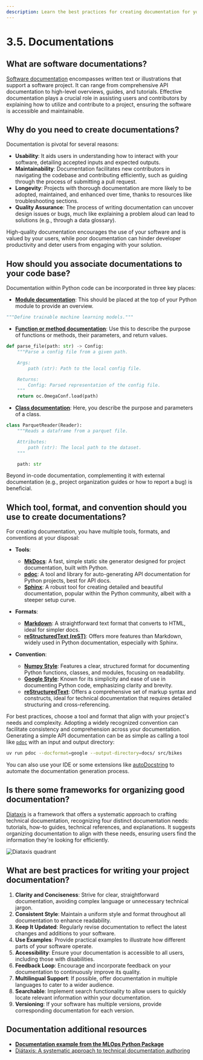 ```yaml
---
description: Learn the best practices for creating documentation for your MLOps projects, ensuring code understandability, maintainability, and ease of collaboration.
---
```


# 3.5. Documentations

## What are software documentations?

[Software documentation](https://en.wikipedia.org/wiki/Software_documentation) encompasses written text or illustrations that support a software project. It can range from comprehensive API documentation to high-level overviews, guides, and tutorials. Effective documentation plays a crucial role in assisting users and contributors by explaining how to utilize and contribute to a project, ensuring the software is accessible and maintainable.

## Why do you need to create documentations?

Documentation is pivotal for several reasons:

- **Usability**: It aids users in understanding how to interact with your software, detailing accepted inputs and expected outputs.
- **Maintainability**: Documentation facilitates new contributors in navigating the codebase and contributing efficiently, such as guiding through the process of submitting a pull request.
- **Longevity**: Projects with thorough documentation are more likely to be adopted, maintained, and enhanced over time, thanks to resources like troubleshooting sections.
- **Quality Assurance**: The process of writing documentation can uncover design issues or bugs, much like explaining a problem aloud can lead to solutions (e.g., through a data glossary).

High-quality documentation encourages the use of your software and is valued by your users, while poor documentation can hinder developer productivity and deter users from engaging with your solution.

## How should you associate documentations to your code base?

Documentation within Python code can be incorporated in three key places:

- **[Module documentation](https://peps.python.org/pep-0257/)**: This should be placed at the top of your Python module to provide an overview.

```python
"""Define trainable machine learning models."""
```

- **[Function or method documentation](https://peps.python.org/pep-0257/)**: Use this to describe the purpose of functions or methods, their parameters, and return values.

```python
def parse_file(path: str) -> Config:
    """Parse a config file from a given path.

    Args:
        path (str): Path to the local config file.

    Returns:
        Config: Parsed representation of the config file.
    """
    return oc.OmegaConf.load(path)
```

- **[Class documentation](https://peps.python.org/pep-0257/)**: Here, you describe the purpose and parameters of a class.

```python
class ParquetReader(Reader):
    """Reads a dataframe from a parquet file.

    Attributes:
        path (str): The local path to the dataset.
    """

    path: str
```

Beyond in-code documentation, complementing it with external documentation (e.g., project organization guides or how to report a bug) is beneficial.

## Which tool, format, and convention should you use to create documentations?

For creating documentation, you have multiple tools, formats, and conventions at your disposal:

- **Tools**:
  - **[MkDocs](https://www.mkdocs.org/)**: A fast, simple static site generator designed for project documentation, built with Python.
  - **[pdoc](https://pdoc.dev/)**: A tool and library for auto-generating API documentation for Python projects, best for API docs.
  - **[Sphinx](https://www.sphinx-doc.org/en/master/)**: A robust tool for creating detailed and beautiful documentation, popular within the Python community, albeit with a steeper setup curve.

- **Formats**:
  - **[Markdown](https://www.markdownguide.org/)**: A straightforward text format that converts to HTML, ideal for simpler docs.
  - **[reStructuredText (reST)](https://www.sphinx-doc.org/en/master/usage/restructuredtext/index.html)**: Offers more features than Markdown, widely used in Python documentation, especially with Sphinx.

- **Convention**:
  - **[Numpy Style](https://numpydoc.readthedocs.io/en/latest/format.html)**: Features a clear, structured format for documenting Python functions, classes, and modules, focusing on readability.
  - **[Google Style](https://google.github.io/styleguide/pyguide.html)**: Known for its simplicity and ease of use in documenting Python code, emphasizing clarity and brevity.
  - **[reStructuredText](https://developer.lsst.io/restructuredtext/style.html)**: Offers a comprehensive set of markup syntax and constructs, ideal for technical documentation that requires detailed structuring and cross-referencing.

For best practices, choose a tool and format that align with your project's needs and complexity. Adopting a widely recognized convention can facilitate consistency and comprehension across your documentation. Generating a simple API documentation can be as simple as calling a tool like [`pdoc`](https://pdoc.dev/) with an input and output directory:

```bash
uv run pdoc --docformat=google --output-directory=docs/ src/bikes
```

You can also use your IDE or some extensions like [autoDocstring](https://marketplace.visualstudio.com/items?itemName=njpwerner.autodocstring) to automate the documentation generation process.

## Is there some frameworks for organizing good documentation?

[Diataxis](https://diataxis.fr/) is a framework that offers a systematic approach to crafting technical documentation, recognizing four distinct documentation needs: tutorials, how-to guides, technical references, and explanations. It suggests organizing documentation to align with these needs, ensuring users find the information they're looking for efficiently.

![Diataxis quadrant](https://diataxis.fr/_images/diataxis.png)

## What are best practices for writing your project documentation?

1. **Clarity and Conciseness**: Strive for clear, straightforward documentation, avoiding complex language or unnecessary technical jargon.
2. **Consistent Style**: Maintain a uniform style and format throughout all documentation to enhance readability.
3. **Keep It Updated**: Regularly revise documentation to reflect the latest changes and additions to your software.
4. **Use Examples**: Provide practical examples to illustrate how different parts of your software operate.
5. **Accessibility**: Ensure your documentation is accessible to all users, including those with disabilities.
6. **Feedback Loop**: Encourage and incorporate feedback on your documentation to continuously improve its quality.
7. **Multilingual Support**: If possible, offer documentation in multiple languages to cater to a wider audience.
8. **Searchable**: Implement search functionality to allow users to quickly locate relevant information within your documentation.
9. **Versioning**: If your software has multiple versions, provide corresponding documentation for each version.

## Documentation additional resources

- **[Documentation example from the MLOps Python Package](https://fmind.github.io/mlops-python-package/bikes.html)**
- [Diátaxis: A systematic approach to technical documentation authoring](https://diataxis.fr/)
